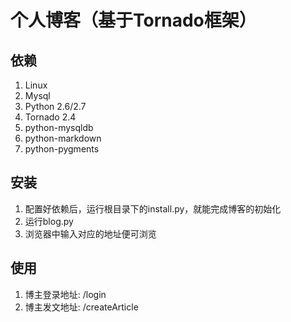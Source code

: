 个人博客（基于Tornado框架）
==========================

依赖
---------

1. Linux
2. Mysql
3. Python 2.6/2.7
4. Tornado 2.4
5. python-mysqldb
6. python-markdown
7. python-pygments


安装
---------

1. 配置好依赖后，运行根目录下的install.py，就能完成博客的初始化
2. 运行blog.py
3. 浏览器中输入对应的地址便可浏览

使用
---------

1. 博主登录地址: /login
2. 博主发文地址: /createArticle
